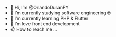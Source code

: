 - 👋 Hi, I’m @OrlandoDuranPY
- 👀 I’m currently studying software engineering 🤓
- 🌱 I’m currently learning PHP & Flutter
- 💞️ I’m love front end development
- 📫 How to reach me ...

<!---
OrlandoDuranPY/OrlandoDuranPY is a ✨ special ✨ repository because its `README.md` (this file) appears on your GitHub profile.
You can click the Preview link to take a look at your changes.
--->
